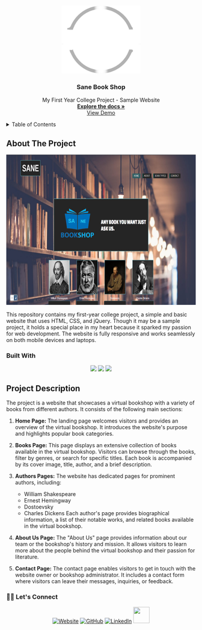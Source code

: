 <!-- Improved compatibility of back to top link: See: https://github.com/othneildrew/Best-README-Template/pull/73 -->
<a name="readme-top"></a>
<!--
*** Thanks for checking out the Best-README-Template. If you have a suggestion
*** that would make this better, please fork the repo and create a pull request
*** or simply open an issue with the tag "enhancement".
*** Don't forget to give the project a star!
*** Thanks again! Now go create something AMAZING! :D
-->

<!-- PROJECT LOGO -->
<br />
<div align="center">
  <a href="https://github.com/asanes19">
    <img src="Readme/whitelogo.png" alt="Logo" width="210" height="180">
  </a>

  <h3 align="center">Sane Book Shop</h3>

  <p align="center">
My First Year College Project - Sample Website
    <br />
    <a href="https://github.com/asanes19/SaneBookShop"><strong>Explore the docs »</strong></a>
    <br />
    <a href="https://asanes19.github.io/SaneBookShop/">View Demo</a>
  </p>
</div>



<!-- TABLE OF CONTENTS -->
<details>
  <summary>Table of Contents</summary>
  <ol>
    <li>
      <a href="#about-the-project">About The Project</a>
      <ul>
        <li><a href="#built-with">Built With</a></li>
      </ul>
    </li>
    <li>
      <a href="#getting-started">Getting Started</a>
      <ul>
        <li><a href="#prerequisites">Prerequisites</a></li>
        <li><a href="#installation">Installation</a></li>
      </ul>
    </li>
    <li><a href="#usage">Usage</a></li>
    <li><a href="#roadmap">Roadmap</a></li>
    <li><a href="#contributing">Contributing</a></li>
    <li><a href="#license">License</a></li>
    <li><a href="#contact">Contact</a></li>
    <li><a href="#acknowledgments">Acknowledgments</a></li>
  </ol>
</details>



<!-- ABOUT THE PROJECT -->
## About The Project

<p align="center">
  <a href="https://github.com/asanes19">
    <img src="Readme/screenshot.png" alt="Logo" width="800" height="400">
  </a>
</p>

This repository contains my first-year college project, a simple and basic website that uses HTML, CSS, and jQuery. Though it may be a sample project, it holds a special place in my heart because it sparked my passion for web development. The website is fully responsive and works seamlessly on both mobile devices and laptops.



 


### Built With

<p align="center" style="cursor: pointer;">
<img src="https://img.shields.io/badge/javascript%20-%23323330.svg?&style=for-the-badge&logo=javascript&logoColor=%23F7DF1E">
<img src="https://img.shields.io/badge/html5%20-%23E34F26.svg?&style=for-the-badge&logo=html5&logoColor=white">
<img src="https://img.shields.io/badge/css3%20-%231572B6.svg?&style=for-the-badge&logo=css3&logoColor=white">
</p>


## Project Description

The project is a website that showcases a virtual bookshop with a variety of books from different authors. It consists of the following main sections:

1. **Home Page:** The landing page welcomes visitors and provides an overview of the virtual bookshop. It introduces the website's purpose and highlights popular book categories.

2. **Books Page:** This page displays an extensive collection of books available in the virtual bookshop. Visitors can browse through the books, filter by genres, or search for specific titles. Each book is accompanied by its cover image, title, author, and a brief description.

3. **Authors Pages:** The website has dedicated pages for prominent authors, including:
   - William Shakespeare
   - Ernest Hemingway
   - Dostoevsky
   - Charles Dickens
   Each author's page provides biographical information, a list of their notable works, and related books available in the virtual bookshop.

4. **About Us Page:** The "About Us" page provides information about our team or the bookshop's history and mission. It allows visitors to learn more about the people behind the virtual bookshop and their passion for literature.

5. **Contact Page:** The contact page enables visitors to get in touch with the website owner or bookshop administrator. It includes a contact form where visitors can leave their messages, inquiries, or feedback.

 
 

<h3> 🙋‍♀️ Let's Connect </h3>
<p  align="center">
<a href="https://animated-dodol-f567aa.netlify.app/"><img src="https://img.icons8.com/bubbles/50/000000/web.png" alt="Website"/></a>
<a href="https://github.com/asanes19"><img src="https://img.icons8.com/bubbles/50/000000/github.png" alt="GitHub"/></a>
<a href="https://www.linkedin.com/in/abdelrahmansherif1930/"><img src="https://img.icons8.com/bubbles/50/000000/linkedin.png" alt="LinkedIn"/></a>
<a href="https://twitter.com/ASANES19"><img src="https://www.cdnlogo.com/logos/t/96/twitter-icon.svg" width='43px' height='43px' padding='5px'></a>
</p>



